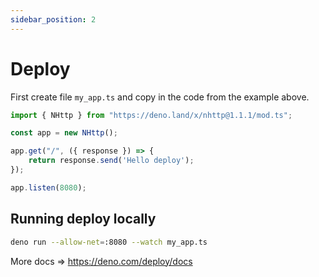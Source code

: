 ```yaml
---
sidebar_position: 2
---
```


# Deploy
First create file `my_app.ts` and copy in the code from the example above.
```js
import { NHttp } from "https://deno.land/x/nhttp@1.1.1/mod.ts";

const app = new NHttp();

app.get("/", ({ response }) => {
    return response.send('Hello deploy');
});

app.listen(8080);
```

## Running deploy locally
```bash
deno run --allow-net=:8080 --watch my_app.ts
```

More docs => https://deno.com/deploy/docs